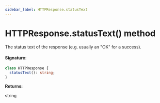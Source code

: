 ```yaml
---
sidebar_label: HTTPResponse.statusText
---
```


# HTTPResponse.statusText() method

The status text of the response (e.g. usually an "OK" for a success).

#### Signature:

```typescript
class HTTPResponse {
  statusText(): string;
}
```

**Returns:**

string
